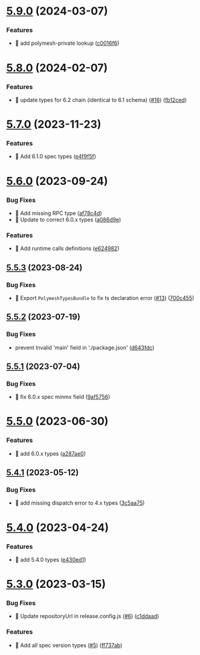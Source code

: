 # [5.9.0](https://github.com/PolymeshAssociation/polymesh-types/compare/v5.8.0...v5.9.0) (2024-03-07)


### Features

* 🎸 add polymesh-private lookup ([c0016f6](https://github.com/PolymeshAssociation/polymesh-types/commit/c0016f6739cbe897ea45b2450098ba79ab490e1a))

# [5.8.0](https://github.com/PolymeshAssociation/polymesh-types/compare/v5.7.0...v5.8.0) (2024-02-07)


### Features

* 🎸 update types for 6.2 chain (identical to 6.1 schema) ([#16](https://github.com/PolymeshAssociation/polymesh-types/issues/16)) ([fb12ced](https://github.com/PolymeshAssociation/polymesh-types/commit/fb12ced5bb5767683b84861f928cf1fbc3d1f6c0))

# [5.7.0](https://github.com/PolymeshAssociation/polymesh-types/compare/v5.6.0...v5.7.0) (2023-11-23)


### Features

* 🎸 Add 6.1.0 spec types ([e4f9f5f](https://github.com/PolymeshAssociation/polymesh-types/commit/e4f9f5fe69b50d93d2cefa1478209f21586129c1))

# [5.6.0](https://github.com/PolymeshAssociation/polymesh-types/compare/v5.5.3...v5.6.0) (2023-09-24)


### Bug Fixes

* 🐛 Add missing RPC type ([af78c4d](https://github.com/PolymeshAssociation/polymesh-types/commit/af78c4de2d31286192a7c71b7c26f7ab9409632b))
* 🐛 Update to correct 6.0.x types ([a086d9e](https://github.com/PolymeshAssociation/polymesh-types/commit/a086d9ec9a7ce72979a1439fe4aea8ab17fc2c47))


### Features

* 🎸 Add runtime calls definitions ([e624982](https://github.com/PolymeshAssociation/polymesh-types/commit/e62498256f40e7a111fa9dbf38504d253e38a9b2))

## [5.5.3](https://github.com/PolymeshAssociation/polymesh-types/compare/v5.5.2...v5.5.3) (2023-08-24)


### Bug Fixes

* 🐛 Export `PolymeshTypesBundle` to fix ts declaration error ([#13](https://github.com/PolymeshAssociation/polymesh-types/issues/13)) ([700c455](https://github.com/PolymeshAssociation/polymesh-types/commit/700c455bd1436e6e31a7c1d4eecdd34d121faf33))

## [5.5.2](https://github.com/PolymeshAssociation/polymesh-types/compare/v5.5.1...v5.5.2) (2023-07-19)


### Bug Fixes

* prevent Invalid 'main' field in './package.json' ([d643fdc](https://github.com/PolymeshAssociation/polymesh-types/commit/d643fdc8676804ce7e9f58f6992bfb5b192c562c))

## [5.5.1](https://github.com/PolymeshAssociation/polymesh-types/compare/v5.5.0...v5.5.1) (2023-07-04)


### Bug Fixes

* 🐛 fix 6.0.x spec minmx field ([9af5756](https://github.com/PolymeshAssociation/polymesh-types/commit/9af5756efa2d937a3f3a5680296925774fe6961e))

# [5.5.0](https://github.com/PolymeshAssociation/polymesh-types/compare/v5.4.1...v5.5.0) (2023-06-30)


### Features

* 🎸 add 6.0.x types ([a287ae0](https://github.com/PolymeshAssociation/polymesh-types/commit/a287ae0dc43d99865697aa936e0a8d7c3a89d071))

## [5.4.1](https://github.com/PolymeshAssociation/polymesh-types/compare/v5.4.0...v5.4.1) (2023-05-12)


### Bug Fixes

* 🐛 add missing dispatch error to 4.x types ([3c5aa75](https://github.com/PolymeshAssociation/polymesh-types/commit/3c5aa75a07fd25ed46244dcf03744fd249d76fe9))

# [5.4.0](https://github.com/PolymeshAssociation/polymesh-types/compare/v5.3.0...v5.4.0) (2023-04-24)


### Features

* 🎸 add 5.4.0 types ([e430ed1](https://github.com/PolymeshAssociation/polymesh-types/commit/e430ed1e5ffbaf46d110922bbd32da62d42ab6ea))

# [5.3.0](https://github.com/PolymeshAssociation/polymesh-types/compare/v5.2.0...v5.3.0) (2023-03-15)


### Bug Fixes

* 🐛 Update repositoryUrl in release.config.js ([#6](https://github.com/PolymeshAssociation/polymesh-types/issues/6)) ([c1ddaad](https://github.com/PolymeshAssociation/polymesh-types/commit/c1ddaad1a7536979d0128e89b176bf224db2f0e3))


### Features

* 🎸 Add all spec version types ([#5](https://github.com/PolymeshAssociation/polymesh-types/issues/5)) ([ff737ab](https://github.com/PolymeshAssociation/polymesh-types/commit/ff737ab9e401f5a1aa02047dd42f132ca1890a52))
